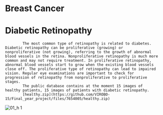 # Breast Cancer

# Diabetic Retinopathy
            The most common type of retinopathy is related to diabetes. Diabetic retinopathy can be proliferative (growing) or nonproliferative (not growing), referring to the growth of abnormal blood vessels in the retina. Nonproliferative retinopathy is much more common and may not require treatment. In proliferative retinopathy, abnormal blood vessels start to grow when the existing blood vessels close off. The proliferative type of retinopathy can lead to impaired vision. Regular eye examinations are important to check for progression of retinopathy from nonproliferative to proliferative stages.
            The public database contains at the moment 15 images of healthy patients, 15 images of patients with diabetic retinopathy.
            [healthy.zip](https://github.com/VIROBO-15/Final_year_project/files/7654005/healthy.zip)
![01_h 1](https://user-images.githubusercontent.com/91716972/144711340-be44cd85-7114-47c3-9431-594b05ddcfd4.jpg)

